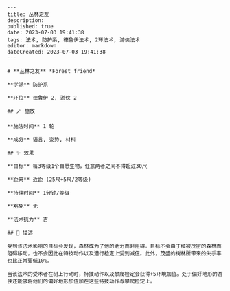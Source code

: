 
    ---
    title: 丛林之友
    description: 
    published: true
    date: 2023-07-03 19:41:38
    tags: 法术, 防护系, 德鲁伊法术, 2环法术, 游侠法术
    editor: markdown
    dateCreated: 2023-07-03 19:41:38
    ---

    # **丛林之友** *Forest friend*

    **学派** 防护系 

    **环位** 德鲁伊 2, 游侠 2

    ## 🪄 施放

    **施法时间** 1 轮

    **成分** 语言, 姿势, 材料

    ## ✨ 效果 

    **目标** 每3等级1个自愿生物，任意两者之间不得超过30尺 

    **距离** 近距 (25尺+5尺/2等级)  

    **持续时间** 1分钟/等级 

    **豁免** 无

    **法术抗力** 否

    ## 📖 描述

    受到该法术影响的目标会发现，森林成为了他的助力而非阻碍。目标不会由于植被茂密的森林而阻碍移动，也不会因此在特技动作以及潜行检定上受到减值。此外，茂盛的树林所带来的失手率也比正常要低10%。

    当该法术的受术者在树上行动时，特技动作以及攀爬检定会获得+5环境加值。处于偏好地形的游侠还能够将他们的偏好地形加值加在这些特技动作与攀爬检定上。
    